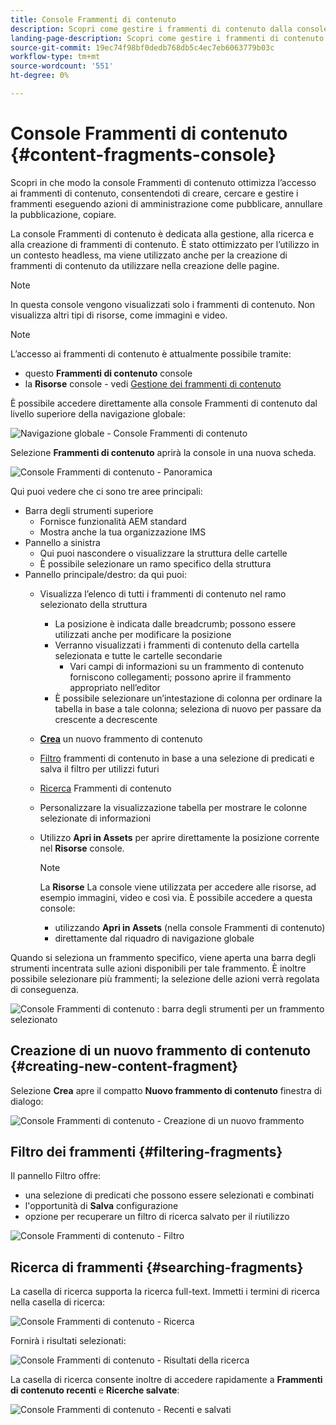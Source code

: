 ```yaml
---
title: Console Frammenti di contenuto
description: Scopri come gestire i frammenti di contenuto dalla console Frammenti di contenuto .
landing-page-description: Scopri come gestire i frammenti di contenuto dalla console Frammenti di contenuto , che si concentra sull’utilizzo di volumi elevati di frammenti di contenuto per casi d’uso headless, ma viene utilizzata anche per la creazione delle pagine.
source-git-commit: 19ec74f98bf0dedb768db5c4ec7eb6063779b03c
workflow-type: tm+mt
source-wordcount: '551'
ht-degree: 0%

---
```


# Console Frammenti di contenuto  {#content-fragments-console}

Scopri in che modo la console Frammenti di contenuto ottimizza l’accesso ai frammenti di contenuto, consentendoti di creare, cercare e gestire i frammenti eseguendo azioni di amministrazione come pubblicare, annullare la pubblicazione, copiare.

La console Frammenti di contenuto è dedicata alla gestione, alla ricerca e alla creazione di frammenti di contenuto. È stato ottimizzato per l’utilizzo in un contesto headless, ma viene utilizzato anche per la creazione di frammenti di contenuto da utilizzare nella creazione delle pagine.

>[!NOTE]
>
>In questa console vengono visualizzati solo i frammenti di contenuto. Non visualizza altri tipi di risorse, come immagini e video.

>[!NOTE]
>
>L’accesso ai frammenti di contenuto è attualmente possibile tramite:
>
>* questo **Frammenti di contenuto** console
>* la **Risorse** console - vedi [Gestione dei frammenti di contenuto](/help/assets/content-fragments/content-fragments-managing.md)


È possibile accedere direttamente alla console Frammenti di contenuto dal livello superiore della navigazione globale:

![Navigazione globale - Console Frammenti di contenuto](assets/cfc-global-navigation.png)

Selezione **Frammenti di contenuto** aprirà la console in una nuova scheda.

![Console Frammenti di contenuto - Panoramica](assets/cfc-console-overview.png)

Qui puoi vedere che ci sono tre aree principali:

* Barra degli strumenti superiore
   * Fornisce funzionalità AEM standard
   * Mostra anche la tua organizzazione IMS
* Pannello a sinistra
   * Qui puoi nascondere o visualizzare la struttura delle cartelle
   * È possibile selezionare un ramo specifico della struttura
* Pannello principale/destro: da qui puoi:
   * Visualizza l’elenco di tutti i frammenti di contenuto nel ramo selezionato della struttura
      * La posizione è indicata dalle breadcrumb; possono essere utilizzati anche per modificare la posizione
      * Verranno visualizzati i frammenti di contenuto della cartella selezionata e tutte le cartelle secondarie
         * Vari campi di informazioni su un frammento di contenuto forniscono collegamenti; possono aprire il frammento appropriato nell’editor
      * È possibile selezionare un’intestazione di colonna per ordinare la tabella in base a tale colonna; seleziona di nuovo per passare da crescente a decrescente
   * **[Crea](#creating-new-content-fragment)** un nuovo frammento di contenuto
   * [Filtro](#filtering-fragments) frammenti di contenuto in base a una selezione di predicati e salva il filtro per utilizzi futuri
   * [Ricerca](#searching-fragments) Frammenti di contenuto
   * Personalizzare la visualizzazione tabella per mostrare le colonne selezionate di informazioni
   * Utilizzo **Apri in Assets** per aprire direttamente la posizione corrente nel **Risorse** console.

      >[!NOTE]
      >
      >La **Risorse** La console viene utilizzata per accedere alle risorse, ad esempio immagini, video e così via.  È possibile accedere a questa console:
      >
      >* utilizzando **Apri in Assets** (nella console Frammenti di contenuto)
      >* direttamente dal riquadro di navigazione globale


Quando si seleziona un frammento specifico, viene aperta una barra degli strumenti incentrata sulle azioni disponibili per tale frammento. È inoltre possibile selezionare più frammenti; la selezione delle azioni verrà regolata di conseguenza.

![Console Frammenti di contenuto : barra degli strumenti per un frammento selezionato](assets/cfc-fragment-toolbar.png)

## Creazione di un nuovo frammento di contenuto {#creating-new-content-fragment}

Selezione **Crea** apre il compatto **Nuovo frammento di contenuto** finestra di dialogo:

![Console Frammenti di contenuto - Creazione di un nuovo frammento](assets/cfc-console-create.png)

## Filtro dei frammenti {#filtering-fragments}

Il pannello Filtro offre:

* una selezione di predicati che possono essere selezionati e combinati
* l&#39;opportunità di **Salva** configurazione
* opzione per recuperare un filtro di ricerca salvato per il riutilizzo

![Console Frammenti di contenuto - Filtro](assets/cfc-console-filter.png)

## Ricerca di frammenti {#searching-fragments}

La casella di ricerca supporta la ricerca full-text. Immetti i termini di ricerca nella casella di ricerca:

![Console Frammenti di contenuto - Ricerca](assets/cfc-console-search-01.png)

Fornirà i risultati selezionati:

![Console Frammenti di contenuto - Risultati della ricerca](assets/cfc-console-search-02.png)

La casella di ricerca consente inoltre di accedere rapidamente a **Frammenti di contenuto recenti** e **Ricerche salvate**:

![Console Frammenti di contenuto - Recenti e salvati](assets/cfc-console-search-03.png)
